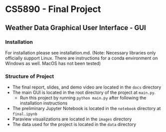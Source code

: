 # CS5890 - Final Project
## Weather Data Graphical User Interface - GUI

### Installation
For installation please see installation.md. 
(Note: Necessary libraries only officially support Linux. There are instructions for a conda environment on Windows as well. MacOS has not been tested)

### Structure of Project
* The final report, slides, and demo video are located in the `docs` directory
* The main GUI is located in the root directory of the project at `main.py`.
  * Run this project by running `python main.py` after following the installation instructions
* The preliminary Jupyter Notebook is located in the `notebook` directory at `final.ipynb`
* Paraview visualizations are located in the `images` directory
* The data used for the project is located in the `data` directory